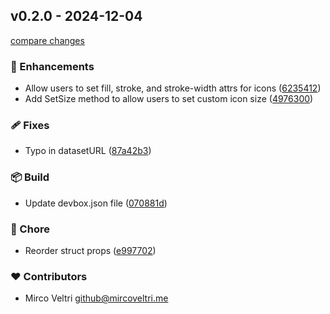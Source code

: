 ## v0.2.0 - 2024-12-04

[compare changes](https://github.com/indaco/templheroicons/compare/v0.1.2...v0.2.0)

### 🚀 Enhancements

- Allow users to set fill, stroke, and stroke-width attrs for icons ([6235412](https://github.com/indaco/templheroicons/commit/6235412))
- Add SetSize method to allow users to set custom icon size ([4976300](https://github.com/indaco/templheroicons/commit/4976300))

### 🩹 Fixes

- Typo in datasetURL ([87a42b3](https://github.com/indaco/templheroicons/commit/87a42b3))

### 📦 Build

- Update devbox.json file ([070881d](https://github.com/indaco/templheroicons/commit/070881d))

### 🏡 Chore

- Reorder struct props ([e997702](https://github.com/indaco/templheroicons/commit/e997702))

### ❤️ Contributors

- Mirco Veltri <github@mircoveltri.me>
